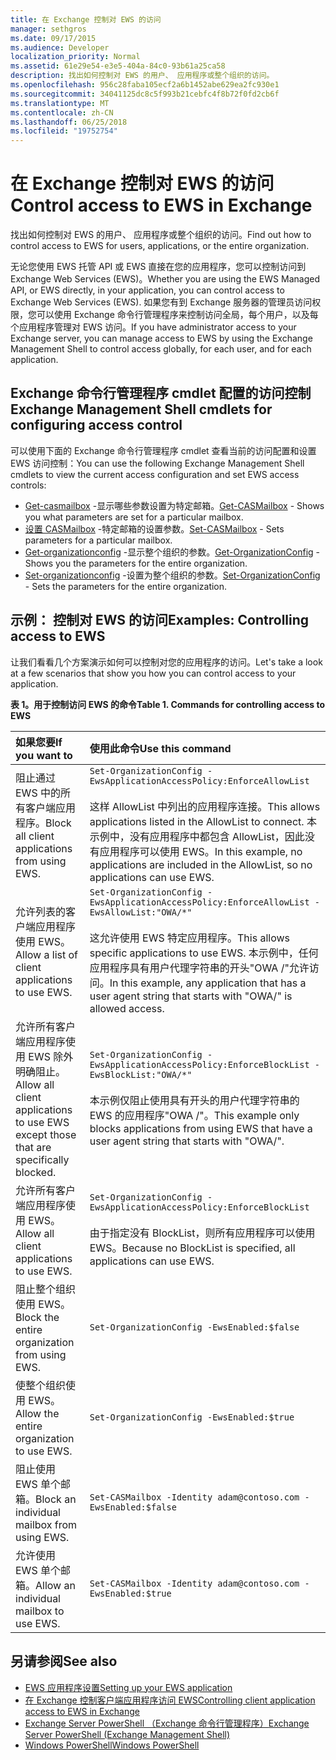 ```yaml
---
title: 在 Exchange 控制对 EWS 的访问
manager: sethgros
ms.date: 09/17/2015
ms.audience: Developer
localization_priority: Normal
ms.assetid: 61e29e54-e3e5-404a-84c0-93b61a25ca58
description: 找出如何控制对 EWS 的用户、 应用程序或整个组织的访问。
ms.openlocfilehash: 956c28faba105ecf2a6b1452abe629ea2fc930e1
ms.sourcegitcommit: 34041125dc8c5f993b21cebfc4f8b72f0fd2cb6f
ms.translationtype: MT
ms.contentlocale: zh-CN
ms.lasthandoff: 06/25/2018
ms.locfileid: "19752754"
---
```

# <a name="control-access-to-ews-in-exchange"></a><span data-ttu-id="dda87-103">在 Exchange 控制对 EWS 的访问</span><span class="sxs-lookup"><span data-stu-id="dda87-103">Control access to EWS in Exchange</span></span>

<span data-ttu-id="dda87-104">找出如何控制对 EWS 的用户、 应用程序或整个组织的访问。</span><span class="sxs-lookup"><span data-stu-id="dda87-104">Find out how to control access to EWS for users, applications, or the entire organization.</span></span>
  
<span data-ttu-id="dda87-105">无论您使用 EWS 托管 API 或 EWS 直接在您的应用程序，您可以控制访问到 Exchange Web Services (EWS)。</span><span class="sxs-lookup"><span data-stu-id="dda87-105">Whether you are using the EWS Managed API, or EWS directly, in your application, you can control access to Exchange Web Services (EWS).</span></span> <span data-ttu-id="dda87-106">如果您有到 Exchange 服务器的管理员访问权限，您可以使用 Exchange 命令行管理程序来控制访问全局，每个用户，以及每个应用程序管理对 EWS 访问。</span><span class="sxs-lookup"><span data-stu-id="dda87-106">If you have administrator access to your Exchange server, you can manage access to EWS by using the Exchange Management Shell to control access globally, for each user, and for each application.</span></span>
  
## <a name="exchange-management-shell-cmdlets-for-configuring-access-control"></a><span data-ttu-id="dda87-107">Exchange 命令行管理程序 cmdlet 配置的访问控制</span><span class="sxs-lookup"><span data-stu-id="dda87-107">Exchange Management Shell cmdlets for configuring access control</span></span>
<span data-ttu-id="dda87-108"><a name="bk_Cmdlets"> </a></span><span class="sxs-lookup"><span data-stu-id="dda87-108"></span></span>

<span data-ttu-id="dda87-109">可以使用下面的 Exchange 命令行管理程序 cmdlet 查看当前的访问配置和设置 EWS 访问控制：</span><span class="sxs-lookup"><span data-stu-id="dda87-109">You can use the following Exchange Management Shell cmdlets to view the current access configuration and set EWS access controls:</span></span>
  
- <span data-ttu-id="dda87-110">[Get-casmailbox](http://technet.microsoft.com/zh-cn/library/bb124754.aspx) -显示哪些参数设置为特定邮箱。</span><span class="sxs-lookup"><span data-stu-id="dda87-110">[Get-CASMailbox](http://technet.microsoft.com/zh-cn/library/bb124754.aspx) - Shows you what parameters are set for a particular mailbox.</span></span>   
- <span data-ttu-id="dda87-111">[设置 CASMailbox](http://technet.microsoft.com/zh-cn/library/bb125264.aspx) -特定邮箱的设置参数。</span><span class="sxs-lookup"><span data-stu-id="dda87-111">[Set-CASMailbox](http://technet.microsoft.com/zh-cn/library/bb125264.aspx) - Sets parameters for a particular mailbox.</span></span>    
- <span data-ttu-id="dda87-112">[Get-organizationconfig](http://technet.microsoft.com/zh-cn/library/aa997571.aspx) -显示整个组织的参数。</span><span class="sxs-lookup"><span data-stu-id="dda87-112">[Get-OrganizationConfig](http://technet.microsoft.com/zh-cn/library/aa997571.aspx) - Shows you the parameters for the entire organization.</span></span>    
- <span data-ttu-id="dda87-113">[Set-organizationconfig](http://technet.microsoft.com/zh-cn/library/aa997443.aspx) -设置为整个组织的参数。</span><span class="sxs-lookup"><span data-stu-id="dda87-113">[Set-OrganizationConfig](http://technet.microsoft.com/zh-cn/library/aa997443.aspx) - Sets the parameters for the entire organization.</span></span> 

<span data-ttu-id="dda87-114"><a name="bk_Examples"> </a></span><span class="sxs-lookup"><span data-stu-id="dda87-114"></span></span>

## <a name="examples-controlling-access-to-ews"></a><span data-ttu-id="dda87-115">示例： 控制对 EWS 的访问</span><span class="sxs-lookup"><span data-stu-id="dda87-115">Examples: Controlling access to EWS</span></span>

<span data-ttu-id="dda87-116">让我们看看几个方案演示如何可以控制对您的应用程序的访问。</span><span class="sxs-lookup"><span data-stu-id="dda87-116">Let's take a look at a few scenarios that show you how you can control access to your application.</span></span>
  
<span data-ttu-id="dda87-117">**表 1。用于控制访问 EWS 的命令**</span><span class="sxs-lookup"><span data-stu-id="dda87-117">**Table 1. Commands for controlling access to EWS**</span></span>

|<span data-ttu-id="dda87-118">如果您要</span><span class="sxs-lookup"><span data-stu-id="dda87-118">If you want to</span></span> |<span data-ttu-id="dda87-119">使用此命令</span><span class="sxs-lookup"><span data-stu-id="dda87-119">Use this command</span></span>|
|:-----|:-----|
|<span data-ttu-id="dda87-120">阻止通过 EWS 中的所有客户端应用程序。</span><span class="sxs-lookup"><span data-stu-id="dda87-120">Block all client applications from using EWS.</span></span> | `Set-OrganizationConfig -EwsApplicationAccessPolicy:EnforceAllowList`<br/><br/><span data-ttu-id="dda87-121">这样 AllowList 中列出的应用程序连接。</span><span class="sxs-lookup"><span data-stu-id="dda87-121">This allows applications listed in the AllowList to connect.</span></span> <span data-ttu-id="dda87-122">本示例中，没有应用程序中都包含 AllowList，因此没有应用程序可以使用 EWS。</span><span class="sxs-lookup"><span data-stu-id="dda87-122">In this example, no applications are included in the AllowList, so no applications can use EWS.</span></span> |
|<span data-ttu-id="dda87-123">允许列表的客户端应用程序使用 EWS。</span><span class="sxs-lookup"><span data-stu-id="dda87-123">Allow a list of client applications to use EWS.</span></span> | `Set-OrganizationConfig -EwsApplicationAccessPolicy:EnforceAllowList -EwsAllowList:"OWA/*"`<br/><br/><span data-ttu-id="dda87-124">这允许使用 EWS 特定应用程序。</span><span class="sxs-lookup"><span data-stu-id="dda87-124">This allows specific applications to use EWS.</span></span> <span data-ttu-id="dda87-125">本示例中，任何应用程序具有用户代理字符串的开头"OWA /"允许访问。</span><span class="sxs-lookup"><span data-stu-id="dda87-125">In this example, any application that has a user agent string that starts with "OWA/" is allowed access.</span></span> |
|<span data-ttu-id="dda87-126">允许所有客户端应用程序使用 EWS 除外明确阻止。</span><span class="sxs-lookup"><span data-stu-id="dda87-126">Allow all client applications to use EWS except those that are specifically blocked.</span></span> | `Set-OrganizationConfig -EwsApplicationAccessPolicy:EnforceBlockList -EwsBlockList:"OWA/*"`<br/> <br/><span data-ttu-id="dda87-127">本示例仅阻止使用具有开头的用户代理字符串的 EWS 的应用程序"OWA /"。</span><span class="sxs-lookup"><span data-stu-id="dda87-127">This example only blocks applications from using EWS that have a user agent string that starts with "OWA/".</span></span> |
|<span data-ttu-id="dda87-128">允许所有客户端应用程序使用 EWS。</span><span class="sxs-lookup"><span data-stu-id="dda87-128">Allow all client applications to use EWS.</span></span> | `Set-OrganizationConfig -EwsApplicationAccessPolicy:EnforceBlockList` <br/><br/> <span data-ttu-id="dda87-129">由于指定没有 BlockList，则所有应用程序可以使用 EWS。</span><span class="sxs-lookup"><span data-stu-id="dda87-129">Because no BlockList is specified, all applications can use EWS.</span></span> |
|<span data-ttu-id="dda87-130">阻止整个组织使用 EWS。</span><span class="sxs-lookup"><span data-stu-id="dda87-130">Block the entire organization from using EWS.</span></span> | `Set-OrganizationConfig -EwsEnabled:$false` |
|<span data-ttu-id="dda87-131">使整个组织使用 EWS。</span><span class="sxs-lookup"><span data-stu-id="dda87-131">Allow the entire organization to use EWS.</span></span> | `Set-OrganizationConfig -EwsEnabled:$true`|
|<span data-ttu-id="dda87-132">阻止使用 EWS 单个邮箱。</span><span class="sxs-lookup"><span data-stu-id="dda87-132">Block an individual mailbox from using EWS.</span></span> | `Set-CASMailbox -Identity adam@contoso.com -EwsEnabled:$false`|
|<span data-ttu-id="dda87-133">允许使用 EWS 单个邮箱。</span><span class="sxs-lookup"><span data-stu-id="dda87-133">Allow an individual mailbox to use EWS.</span></span> | `Set-CASMailbox -Identity adam@contoso.com -EwsEnabled:$true`|
   
## <a name="see-also"></a><span data-ttu-id="dda87-134">另请参阅</span><span class="sxs-lookup"><span data-stu-id="dda87-134">See also</span></span>

- [<span data-ttu-id="dda87-135">EWS 应用程序设置</span><span class="sxs-lookup"><span data-stu-id="dda87-135">Setting up your EWS application</span></span>](setting-up-your-ews-application.md)    
- [<span data-ttu-id="dda87-136">在 Exchange 控制客户端应用程序访问 EWS</span><span class="sxs-lookup"><span data-stu-id="dda87-136">Controlling client application access to EWS in Exchange</span></span>](controlling-client-application-access-to-ews-in-exchange.md)   
- [<span data-ttu-id="dda87-137">Exchange Server PowerShell （Exchange 命令行管理程序）</span><span class="sxs-lookup"><span data-stu-id="dda87-137">Exchange Server PowerShell (Exchange Management Shell)</span></span>](https://docs.microsoft.com/zh-cn/powershell/exchange/exchange-server/exchange-management-shell?view=exchange-ps) 
- [<span data-ttu-id="dda87-138">Windows PowerShell</span><span class="sxs-lookup"><span data-stu-id="dda87-138">Windows PowerShell</span></span>](http://msdn.microsoft.com/zh-cn/library/dd835506%28v=vs.85%29.aspx)
    

